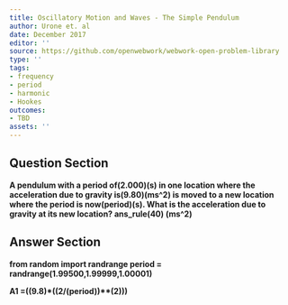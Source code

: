 ```yaml
---
title: Oscillatory Motion and Waves - The Simple Pendulum
author: Urone et. al
date: December 2017
editor: ''
source: https://github.com/openwebwork/webwork-open-problem-library
type: ''
tags:
- frequency
- period
- harmonic
- Hookes
outcomes:
- TBD
assets: ''
---
```


## Question Section 

<b>
A pendulum with a period of(2.000)(s) in one location where the acceleration due to gravity is(9.80)(ms^2) is moved to a new location where the period is now(period)(s). What is the acceleration due to gravity at its new location?
ans_rule(40) (ms^2)


## Answer Section

from random import randrange
period = randrange(1.99500,1.99999,1.00001) 

A1 =((9.8)*((2/(period))**(2)))